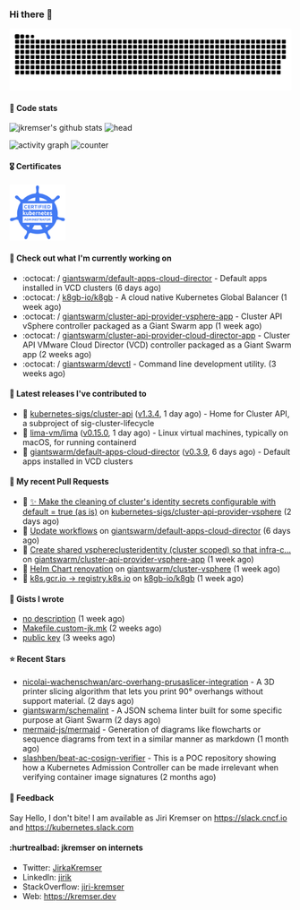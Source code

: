 ### Hi there 👋

![GitHub Snake](github-snake-dark.svg)

#### 📱 Code stats

![jkremser's github stats](https://github-readme-stats.vercel.app/api?username=jkremser&count_private=true&show_icons=true&hide_border=false&theme=tokyonight&title_color=5bcdec&bg_color=0d1117&border_radius=false) ![head](https://user-images.githubusercontent.com/535866/175570014-71166aaa-95f7-4a4f-869c-93a16481de4e.jpeg)


![activity graph](https://activity-graph.herokuapp.com/graph?username=jkremser&theme=react-dark)
![counter](https://komarev.com/ghpvc/?username=jkremser&color=5bcdec&style=for-the-badge)

#### 🎖 Certificates
<p align="left"><a href="https://www.credly.com/badges/8ca716d9-fa9b-42e6-b4a1-ad043baf5396/public_url">
<img src="https://raw.githubusercontent.com/cncf/artwork/master/other/cka/color/kubernetes-cka-color.png" alt="https://www.credly.com/badges/8ca716d9-fa9b-42e6-b4a1-ad043baf5396/public_url" width="100" height="100"/> </a>
</p>

#### 👷 Check out what I'm currently working on

- :octocat: / [giantswarm/default-apps-cloud-director](https://github.com/giantswarm/default-apps-cloud-director) - Default apps installed in VCD clusters (6 days ago)
- :octocat: / [k8gb-io/k8gb](https://github.com/k8gb-io/k8gb) - A cloud native Kubernetes Global Balancer (1 week ago)
- :octocat: / [giantswarm/cluster-api-provider-vsphere-app](https://github.com/giantswarm/cluster-api-provider-vsphere-app) - Cluster API vSphere controller packaged as a Giant Swarm app (1 week ago)
- :octocat: / [giantswarm/cluster-api-provider-cloud-director-app](https://github.com/giantswarm/cluster-api-provider-cloud-director-app) - Cluster API VMware Cloud Director (VCD) controller packaged as a Giant Swarm app (2 weeks ago)
- :octocat: / [giantswarm/devctl](https://github.com/giantswarm/devctl) - Command line development utility. (3 weeks ago)

#### 🔭 Latest releases I've contributed to

- 🎉 [kubernetes-sigs/cluster-api](https://github.com/kubernetes-sigs/cluster-api) ([v1.3.4](https://github.com/kubernetes-sigs/cluster-api/releases/tag/v1.3.4), 1 day ago) - Home for Cluster API, a subproject of sig-cluster-lifecycle
- 🎉 [lima-vm/lima](https://github.com/lima-vm/lima) ([v0.15.0](https://github.com/lima-vm/lima/releases/tag/v0.15.0), 1 day ago) - Linux virtual machines, typically on macOS, for running containerd
- 🎉 [giantswarm/default-apps-cloud-director](https://github.com/giantswarm/default-apps-cloud-director) ([v0.3.9](https://github.com/giantswarm/default-apps-cloud-director/releases/tag/v0.3.9), 6 days ago) - Default apps installed in VCD clusters

#### 🔨 My recent Pull Requests

- 💪 [:sparkles: Make the cleaning of cluster&#39;s identity secrets configurable with default = true (as is)](https://github.com/kubernetes-sigs/cluster-api-provider-vsphere/pull/1803) on [kubernetes-sigs/cluster-api-provider-vsphere](https://github.com/kubernetes-sigs/cluster-api-provider-vsphere) (2 days ago)
- 💪 [Update workflows](https://github.com/giantswarm/default-apps-cloud-director/pull/83) on [giantswarm/default-apps-cloud-director](https://github.com/giantswarm/default-apps-cloud-director) (6 days ago)
- 💪 [Create shared vsphereclusteridentity (cluster scoped) so that infra-c…](https://github.com/giantswarm/cluster-api-provider-vsphere-app/pull/44) on [giantswarm/cluster-api-provider-vsphere-app](https://github.com/giantswarm/cluster-api-provider-vsphere-app) (1 week ago)
- 💪 [Helm Chart renovation](https://github.com/giantswarm/cluster-vsphere/pull/23) on [giantswarm/cluster-vsphere](https://github.com/giantswarm/cluster-vsphere) (1 week ago)
- 💪 [k8s.gcr.io -&gt; registry.k8s.io](https://github.com/k8gb-io/k8gb/pull/1066) on [k8gb-io/k8gb](https://github.com/k8gb-io/k8gb) (1 week ago)

#### 📓 Gists I wrote

- [no description](https://gist.github.com/c834be2ff7cbebd56b58adc4da237289) (1 week ago)
- [Makefile.custom-jk.mk](https://gist.github.com/672c558b85d471efd99da2235003f0f3) (2 weeks ago)
- [public key](https://gist.github.com/873194a8e2942735cde99e60b4db9861) (3 weeks ago)

#### ⭐ Recent Stars

- [nicolai-wachenschwan/arc-overhang-prusaslicer-integration](https://github.com/nicolai-wachenschwan/arc-overhang-prusaslicer-integration) - A 3D printer slicing algorithm that lets you print 90° overhangs without support material. (2 days ago)
- [giantswarm/schemalint](https://github.com/giantswarm/schemalint) - A JSON schema linter built for some specific purpose at Giant Swarm (2 days ago)
- [mermaid-js/mermaid](https://github.com/mermaid-js/mermaid) - Generation of diagrams like flowcharts or sequence diagrams from text in a similar manner as markdown (1 month ago)
- [slashben/beat-ac-cosign-verifier](https://github.com/slashben/beat-ac-cosign-verifier) - This is a POC repository showing how a Kubernetes Admission Controller can be made irrelevant when verifying container image signatures (2 months ago)

#### 💬 Feedback

Say Hello, I don't bite! I am available as Jiri Kremser on https://slack.cncf.io and https://kubernetes.slack.com


#### :hurtrealbad: jkremser on internets

- Twitter: <a href="https://twitter.com/JirkaKremser">JirkaKremser</a>
- LinkedIn: <a href="https://www.linkedin.com/in/jirik/">jirik</a>
- StackOverflow: <a href="https://stackoverflow.com/users/1594980/jiri-kremser">jiri-kremser</a>
- Web: https://kremser.dev